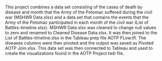 This project combines a data set consisting of the cases of death by disease and month that the Army of the Potomac suffered during the civil war (MSHWR Data.xlsx) and a data set that contains the events that the Army of the Potomac participated in each month of the civil war (List of Battles-timeline.xlsx). MSHWR Data.xlsx was cleaned to change null values to zero and renamed to Cleaned Disease Data.xlsx. It was then joined to the List of Battles-timeline.xlsx in the Tableau prep file AOTP FLow.tfl. The diseases columns were then pivoted and the output was saved as Pivoted AOTP Join.xlsx. This data set was then connected to Tableau and used to create the visualizations found in the AOTP Project.twb file.
